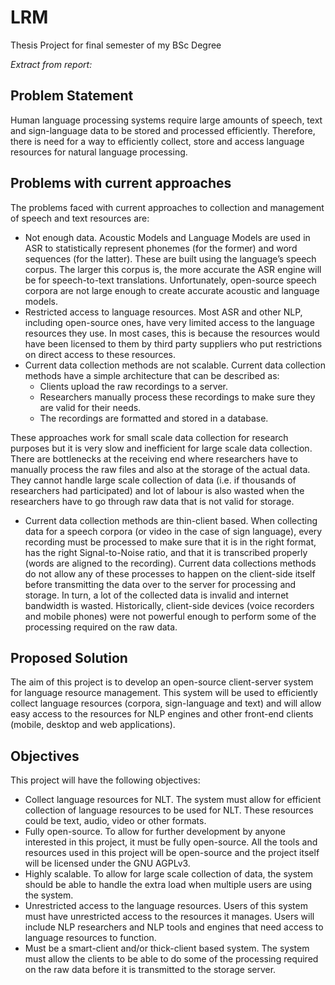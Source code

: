 # LRM
Thesis Project for final semester of my BSc Degree

_Extract from report:_

## Problem Statement
Human language processing systems require large amounts of speech, text and sign-language data to be stored and processed efficiently. Therefore, there is need for a way to efficiently collect, store and access language resources for natural language processing.

##	Problems with current approaches
The problems faced with current approaches to collection and management of speech and text resources are:
*	Not enough data. Acoustic Models and Language Models are used in ASR to statistically represent phonemes (for the former) and word sequences (for the latter). These are built using the language’s speech corpus. The larger this corpus is, the more accurate the ASR engine will be for speech-to-text translations. Unfortunately, open-source speech corpora are not large enough to create accurate acoustic and language models.
*	Restricted access to language resources. Most ASR and other NLP, including open-source ones, have very limited access to the language resources they use. In most cases, this is because the resources would have been licensed to them by third party suppliers who put restrictions on direct access to these resources.
*	Current data collection methods are not scalable. Current data collection methods have a simple architecture that can be described as:
    *	Clients upload the raw recordings to a server.
    *	Researchers manually process these recordings to make sure they are valid for their needs.
    *	The recordings are formatted and stored in a database.

  These approaches work for small scale data collection for research purposes but it is very slow and inefficient for large scale data collection. There are bottlenecks at the receiving end where researchers have to manually process the raw files and also at the storage of the actual data. They cannot handle large scale collection of data (i.e. if thousands of researchers had participated) and lot of labour is also wasted when the researchers have to go through raw data that is not valid for storage.
*	Current data collection methods are thin-client based. When collecting data for a speech corpora (or video in the case of sign language), every recording must be processed to make sure that it is in the right format, has the right Signal-to-Noise ratio, and that it is transcribed properly (words are aligned to the recording). Current data collections methods do not allow any of these processes to happen on the client-side itself before transmitting the data over to the server for processing and storage. In turn, a lot of the collected data is invalid and internet bandwidth is wasted. Historically, client-side devices (voice recorders and mobile phones) were not powerful enough to perform some of the processing required on the raw data. 

##	Proposed Solution
The aim of this project is to develop an open-source client-server system for language resource management. This system will be used to efficiently collect language resources (corpora, sign-language and text) and will allow easy access to the resources for NLP engines and other front-end clients (mobile, desktop and web applications).

##	Objectives
This project will have the following objectives:
*	Collect language resources for NLT. The system must allow for efficient collection of language resources to be used for NLT. These resources could be text, audio, video or other formats.
*	Fully open-source. To allow for further development by anyone interested in this project, it must be fully open-source. All the tools and resources used in this project will be open-source and the project itself will be licensed under the GNU AGPLv3.
*	Highly scalable. To allow for large scale collection of data, the system should be able to handle the extra load when multiple users are using the system.
*	Unrestricted access to the language resources. Users of this system must have unrestricted access to the resources it manages. Users will include NLP researchers and NLP tools and engines that need access to language resources to function.
*	Must be a smart-client and/or thick-client based system. The system must allow the clients to be able to do some of the processing required on the raw data before it is transmitted to the storage server.
